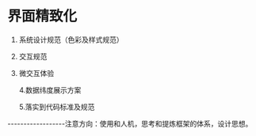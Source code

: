 # 界面精致化

1. 系统设计规范（色彩及样式规范）
2. 交互规范
3. 微交互体验

   4.数据纬度展示方案

   5.落实到代码标准及规范

------------------注意方向：使用和人机，思考和提炼框架的体系，设计思想。







